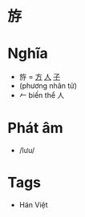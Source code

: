 # 斿

# Nghĩa
* 斿 = [方](方.md) [人](人.md) [子](子.md)
* (phương nhân tử)
* 𠂉 biến thể 人

# Phát âm
* /lưu/

# Tags
* Hán Việt

